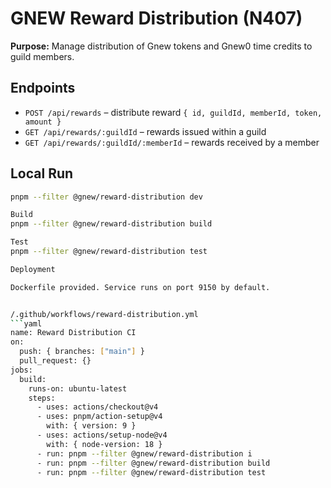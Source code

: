 
# GNEW Reward Distribution (N407)

**Purpose:** Manage distribution of Gnew tokens and Gnew0 time credits to guild members.

## Endpoints
- `POST /api/rewards` – distribute reward `{ id, guildId, memberId, token, amount }`
- `GET /api/rewards/:guildId` – rewards issued within a guild
- `GET /api/rewards/:guildId/:memberId` – rewards received by a member

## Local Run
```bash
pnpm --filter @gnew/reward-distribution dev

Build
pnpm --filter @gnew/reward-distribution build

Test
pnpm --filter @gnew/reward-distribution test

Deployment

Dockerfile provided. Service runs on port 9150 by default.


/.github/workflows/reward-distribution.yml
```yaml
name: Reward Distribution CI
on:
  push: { branches: ["main"] }
  pull_request: {}
jobs:
  build:
    runs-on: ubuntu-latest
    steps:
      - uses: actions/checkout@v4
      - uses: pnpm/action-setup@v4
        with: { version: 9 }
      - uses: actions/setup-node@v4
        with: { node-version: 18 }
      - run: pnpm --filter @gnew/reward-distribution i
      - run: pnpm --filter @gnew/reward-distribution build
      - run: pnpm --filter @gnew/reward-distribution test


